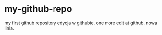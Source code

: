 # my-github-repo
my first github repository
edycja w githubie. one more edit at github.
nowa linia.
